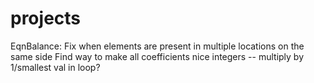 # projects

EqnBalance:
  Fix when elements are present in multiple locations on the same side
  Find way to make all coefficients nice integers -- multiply by 1/smallest val in loop?
